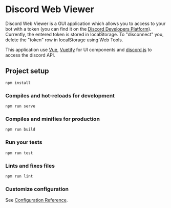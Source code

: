 # Discord Web Viewer

Discord Web Viewer is a GUI application which allows you to access to your bot with a token (you can find it on the [Discord Developers Platform](https://discordapp.com/developers/applications/)). Currently, the entered token is stored in localStorage. To "disconnect" you, delete the "token" row in localStorage using Web Tools.

This application use [Vue](https://vuejs.org/), [Vuetify](https://vuetifyjs.com/) for UI components and [discord.js](https://discord.js.org/) to access the discord API.

## Project setup
```
npm install
```

### Compiles and hot-reloads for development
```
npm run serve
```

### Compiles and minifies for production
```
npm run build
```

### Run your tests
```
npm run test
```

### Lints and fixes files
```
npm run lint
```

### Customize configuration
See [Configuration Reference](https://cli.vuejs.org/config/).
